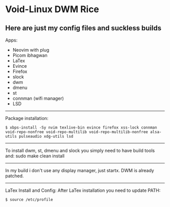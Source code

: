 # Void-Linux DWM Rice
Here are just my config files and suckless builds 
-------------------
Apps:
- Neovim with plug
- Picom ibhagwan
- LaTex
- Evince
- Firefox
- slock
- dwm
- dmenu
- st
- connman (wifi manager)
- LSD
------------------
Package installation:
```shell
$ xbps-install -Sy nvim texlive-bin evince firefox xss-lock connman void-repo-nonfree void-repo-multilib void-repo-multilib-nonfree alsa-utils pulseaudio xdg-utils lsd
```
------------------
To install dwm, st, dmenu and slock you simply need to have build tools and: sudo make clean install

------------------
In my build i don't use any display manager, just startx. DWM is already patched.

------------------
LaTex Install and Config:
After LaTex installation you need to update PATH:
```shell
$ source /etc/profile
```
